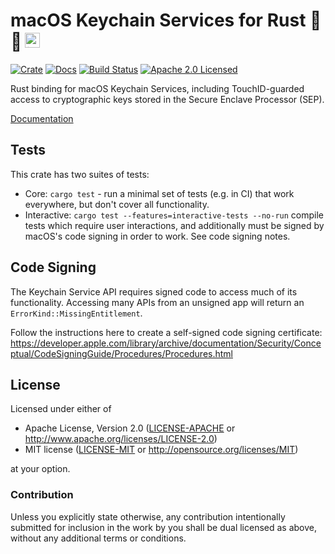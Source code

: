 # macOS Keychain Services for Rust 🔐 <a href="https://www.iqlusion.io"><img src="https://storage.googleapis.com/iqlusion-prod-web-assets/img/logo/iqlusion-rings-sm.png" alt="iqlusion" width="24" height="24"></a>

[![Crate][crate-image]][crate-link]
[![Docs][docs-image]][docs-link]
[![Build Status][build-image]][build-link]
[![Apache 2.0 Licensed][license-image]][license-link]

[crate-image]: https://img.shields.io/crates/v/keychain-services.svg
[crate-link]: https://crates.io/crates/keychain-services
[docs-image]: https://docs.rs/keychain-services/badge.svg
[docs-link]: https://docs.rs/keychain-services/
[build-image]: https://circleci.com/gh/iqlusioninc/keychain-services-rs.svg?style=shield
[build-link]: https://circleci.com/gh/iqlusioninc/keychain-services-rs
[license-image]: https://img.shields.io/badge/license-Apache2.0/MIT-blue.svg
[license-link]: https://github.com/iqlusioninc/keychain-services-rs/blob/master/LICENSE-APACHE

Rust binding for macOS Keychain Services, including TouchID-guarded access to
cryptographic keys stored in the Secure Enclave Processor (SEP).

[Documentation][docs-link]

## Tests

This crate has two suites of tests:

- Core: `cargo test` - run a minimal set of tests (e.g. in CI) that work
  everywhere, but don't cover all functionality.
- Interactive: `cargo test --features=interactive-tests --no-run`
  compile tests which require user interactions, and additionally must be
  signed by macOS's code signing in order to work. See code signing notes.

## Code Signing

The Keychain Service API requires signed code to access much of its
functionality. Accessing many APIs from an unsigned app will return
an `ErrorKind::MissingEntitlement`.

Follow the instructions here to create a self-signed code signing certificate:
<https://developer.apple.com/library/archive/documentation/Security/Conceptual/CodeSigningGuide/Procedures/Procedures.html>

## License

Licensed under either of
 * Apache License, Version 2.0 ([LICENSE-APACHE](LICENSE-APACHE) or http://www.apache.org/licenses/LICENSE-2.0)
 * MIT license ([LICENSE-MIT](LICENSE-MIT) or http://opensource.org/licenses/MIT)

at your option.

### Contribution

Unless you explicitly state otherwise, any contribution intentionally submitted
for inclusion in the work by you shall be dual licensed as above, without any
additional terms or conditions.
